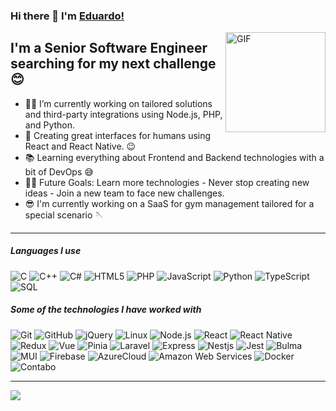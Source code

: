 ### Hi there 👋 I'm [Eduardo!](https://github.com/lalo-the-coder/lalo-the-coder/)

<img align="right" alt="GIF" height="160px" src="https://media2.giphy.com/media/v1.Y2lkPTc5MGI3NjExd214bW5uOTM1YWl5aW11dHR0bmcxZ3ozc21teGI1NHgwNnIzcWgxZSZlcD12MV9pbnRlcm5hbF9naWZfYnlfaWQmY3Q9Zw/USV0ym3bVWQJJmNu3N/giphy.gif" />

## I'm a Senior Software Engineer searching for my next challenge 😊

- 👨‍💻 I’m currently working on tailored solutions and third-party integrations using Node.js, PHP, and Python.
- 📐 Creating great interfaces for humans using React and React Native. 😉
- 📚 Learning everything about Frontend and Backend technologies with a bit of DevOps 😅
- 💪🏼 Future Goals: Learn more technologies - Never stop creating new ideas - Join a new team to face new challenges.
- 😎 I'm currently working on a SaaS for gym management tailored for a special scenario 🪡

---

##### Languages I use

![C](https://img.shields.io/badge/-C-000000?style=flat&logo=c)
![C++](https://img.shields.io/badge/-C++-000000?style=flat&logo=c%2B%2B)
![C#](https://img.shields.io/badge/-CSharp-000000?style=flat&logo=c%2B%2B)
![HTML5](https://img.shields.io/badge/-HTML5-000000?style=flat&logo=html5)
![PHP](https://img.shields.io/badge/-PHP-000000?style=flat&logo=php)
![JavaScript](https://img.shields.io/badge/-JavaScript-000000?style=flat&logo=javascript)
![Python](https://img.shields.io/badge/-Python-000000?style=flat&logo=python)
![TypeScript](https://img.shields.io/badge/-TypeScript-000000?style=flat&logo=typescript)
![SQL](https://img.shields.io/badge/-SQL-000000?style=flat&logo=postgresql)

##### Some of the technologies I have worked with

![Git](https://img.shields.io/badge/-Git-222222?style=flat&logo=git&logoColor=F05032)
![GitHub](https://img.shields.io/badge/-GitHub-222222?style=flat&logo=github&logoColor=181717)
![jQuery](https://img.shields.io/badge/-jQuery-222222?style=flat&logo=jQuery&logoColor=0769AD)
![Linux](https://img.shields.io/badge/-Linux-222222?style=flat&logo=linux&logoColor=FCC624)
![Node.js](https://img.shields.io/badge/-Node.js-222222?style=flat&logo=node.js&logoColor=339933)
![React](https://img.shields.io/badge/-React-222222?style=flat&logo=React&logoColor=61DAFB)
![React Native](https://img.shields.io/badge/-React%20Native-222222?style=flat&logo=React&logoColor=61DAFB)
![Redux](https://img.shields.io/badge/-Redux-222222?style=flat&logo=redux&logoColor=764ABC)
![Vue](https://img.shields.io/badge/-Vue-222222?style=flat-square&logo=vuedotjs)
![Pinia](https://img.shields.io/badge/-Pinia-222222?style=flat-square&logo=pinia)
![Laravel](https://img.shields.io/badge/-Laravel-222222?style=flat&logo=laravel&logoColor=FF2D20)
![Express](https://img.shields.io/badge/-Express-222222?style=flat&logo=express&logoColor=000000)
![Nestjs](https://img.shields.io/badge/-Nestjs-222222?style=flat&logo=nestjs&logoColor=E0234E)
![Jest](https://img.shields.io/badge/-Jest-222222?style=flat&logo=jest&logoColor=C21325)
![Bulma](https://img.shields.io/badge/-Bulma-222222?style=flat&logo=bulma&logoColor=00D1B2)
![MUI](https://img.shields.io/badge/-MUI-222222?style=flat&logo=mui&logoColor=007FFF)
![Firebase](https://img.shields.io/badge/Firebase-222222?style=flat-square&logo=firebase)
![AzureCloud](https://img.shields.io/badge/Microsoft%20Azure-222222?style=flat-square&logo=microsoft-azure)
![Amazon Web Services](https://img.shields.io/badge/-Amazon%20Web%20Services-222222?style=flat-square&logo=amazonwebservices)
![Docker](https://img.shields.io/badge/-Docker-222222?style=flat-square&logo=docker)
![Contabo](https://img.shields.io/badge/-Contabo-222222?style=flat-square&logo=contabo)
<br/>

---
<picture>
  <source
    srcset="https://github-readme-stats.vercel.app/api?username=lalo-the-coder&show_icons=true&theme=dark"
    media="(prefers-color-scheme: dark)"
  />
  <source
    srcset="https://github-readme-stats.vercel.app/api?username=lalo-the-coder&show_icons=true"
    media="(prefers-color-scheme: light), (prefers-color-scheme: no-preference)"
  />
  <img src="https://github-readme-stats.vercel.app/api?username=lalo-the-coder&show_icons=true" />
</picture>
